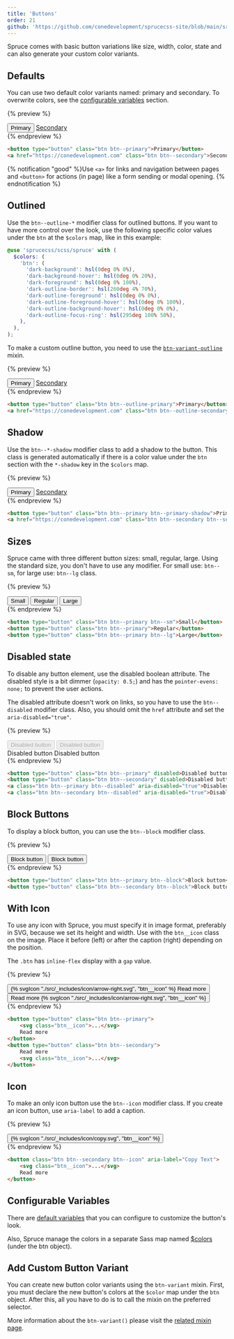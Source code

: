 ```yaml
---
title: 'Buttons'
order: 21
github: 'https://github.com/conedevelopment/sprucecss-site/blob/main/src/docs/elements/buttons.mdx'
---
```


<p class="lead">Spruce comes with basic button variations like size, width, color, state and can also generate your custom color variants.</p>

## Defaults

You can use two default color variants named: primary and secondary. To overwrite colors, see the [configurable variables](#configurable-variables) section.

{% preview %}
<div class="button-grid">
    <button type="button" class="btn btn--primary">Primary</button>
    <a href="https://conedevelopment.com" class="btn btn--secondary">Secondary</a>
</div>
{% endpreview %}

```html
<button type="button" class="btn btn--primary">Primary</button>
<a href="https://conedevelopment.com" class="btn btn--secondary">Secondary</a>
```

{% notification "good" %}Use <code>&lt;a&gt;</code> for links and navigation between pages and <code>&lt;button&gt;</code> for actions (in page) like a form sending or modal opening. {% endnotification %}

## Outlined

Use the `btn--outline-*` modifier class for outlined buttons. If you want to have more control over the look, use the following specific color values under the `btn` at the `$colors` map, like in this example:

```scss
@use 'sprucecss/scss/spruce' with (
  $colors: (
    'btn': (
      'dark-background': hsl(0deg 0% 0%),
      'dark-background-hover': hsl(0deg 0% 20%),
      'dark-foreground': hsl(0deg 0% 100%),
      'dark-outline-border': hsl(260deg 4% 70%),
      'dark-outline-foreground': hsl(0deg 0% 0%),
      'dark-outline-foreground-hover': hsl(0deg 0% 100%),
      'dark-outline-background-hover': hsl(0deg 0% 0%),
      'dark-outline-focus-ring': hsl(295deg 100% 50%),
    ),
  ),
);
```

To make a custom outline button, you need to use the <a href="/docs/sass/mixins/#btn-variant-outline"><code>btn-variant-outline</code></a> mixin.

{% preview %}
<div class="button-grid">
    <button type="button" class="btn btn--outline-primary">Primary</button>
    <a href="https://conedevelopment.com" class="btn btn--outline-secondary">Secondary</a>
</div>
{% endpreview %}

```html
<button type="button" class="btn btn--outline-primary">Primary</button>
<a href="https://conedevelopment.com" class="btn btn--outline-secondary">Secondary</a>
```

## Shadow

Use the `btn--*-shadow` modifier class to add a shadow to the button. This class is generated automatically if there is a color value under the `btn` section with the `*-shadow` key in the `$colors` map.

{% preview %}
<div class="button-grid">
    <button type="button" class="btn btn--primary btn--primary-shadow">Primary</button>
    <a href="https://conedevelopment.com" class="btn btn--secondary btn--secondary-shadow">Secondary</a>
</div>
{% endpreview %}

```html
<button type="button" class="btn btn--primary btn--primary-shadow">Primary</button>
<a href="https://conedevelopment.com" class="btn btn--secondary btn--secondary-shadow">Secondary</a>
```

## Sizes

Spruce came with three different button sizes: small, regular, large. Using the standard size, you don't have to use any modifier. For small use: `btn--sm`, for large use: `btn--lg` class.

{% preview %}
<div class="button-grid">
    <button type="button" class="btn btn--primary btn--sm">Small</button>
    <button type="button" class="btn btn--primary">Regular</button>
    <button type="button" class="btn btn--primary btn--lg">Large</button>
</div>
{% endpreview %}

```html
<button type="button" class="btn btn--primary btn--sm">Small</button>
<button type="button" class="btn btn--primary">Regular</button>
<button type="button" class="btn btn--primary btn--lg">Large</button>
```

## Disabled state

To disable any button element, use the disabled boolean attribute. The disabled style is a bit dimmer (`opacity: 0.5;`) and has the `pointer-evens: none;` to prevent the user actions.

The disabled attribute doesn't work on links, so you have to use the `btn--disabled` modifier class. Also, you should omit the `href` attribute and set the `aria-disabled="true"`.

{% preview %}
<div class="button-grid">
    <button type="button" class="btn btn--primary" disabled>Disabled button</button>
    <button type="button" class="btn btn--secondary" disabled>Disabled button</button>
</div>
<div class="button-grid">
    <a class="btn btn--primary btn--disabled" aria-disabled="true">Disabled button</a>
    <a class="btn btn--secondary btn--disabled" aria-disabled="true">Disabled button</a>
</div>
{% endpreview %}

```html
<button type="button" class="btn btn--primary" disabled>Disabled button</button>
<button type="button" class="btn btn--secondary" disabled>Disabled button</button>
<a class="btn btn--primary btn--disabled" aria-disabled="true">Disabled button</a>
<a class="btn btn--secondary btn--disabled" aria-disabled="true">Disabled button</a>
```

## Block Buttons

To display a block button, you can use the `btn--block` modifier class.

{% preview %}
<div class="button-grid button-grid--stacked">
    <button type="button" class="btn btn--primary btn--block">Block button</button>
    <button type="button" class="btn btn--secondary btn--block">Block button</button>
</div>
{% endpreview %}

```html
<button type="button" class="btn btn--primary btn--block">Block button</button>
<button type="button" class="btn btn--secondary btn--block">Block button</button>
```

## With Icon

To use any icon with Spruce, you must specify it in image format, preferably in SVG, because we set its height and width. Use with the `btn__icon` class on the image. Place it before (left) or after the caption (right) depending on the position.

The `.btn` has `inline-flex` display with a `gap` value.

{% preview %}
<div class="button-grid button-grid--stacked">
    <button type="button" class="btn btn--primary">{% svgIcon "./src/_includes/icon/arrow-right.svg", "btn__icon" %} Read more</button>
    <button type="button" class="btn btn--secondary">Read more {% svgIcon "./src/_includes/icon/arrow-right.svg", "btn__icon" %}</button>
</div>
{% endpreview %}

```html
<button type="button" class="btn btn--primary">
    <svg class="btn__icon">...</svg>
    Read more
</button>
<button type="button" class="btn btn--secondary">
    Read more
    <svg class="btn__icon">...</svg>
</button>
```

## Icon

To make an only icon button use the `btn--icon` modifier class. If you create an icon button, use `aria-label` to add a caption.

{% preview %}
<div class="button-grid button-grid--stacked">
    <button class="btn btn--secondary btn--icon" aria-label="Copy Text">{% svgIcon "./src/_includes/icon/copy.svg", "btn__icon" %}</button>
</div>
{% endpreview %}

```html
<button class="btn btn--secondary btn--icon" aria-label="Copy Text">
    <svg class="btn__icon">...</svg>
    Read more
</button>
```

## Configurable Variables

There are [default variables](/docs/sass/variables#buttons) that you can configure to customize the button's look.

Also, Spruce manage the colors in a separate Sass map named [$colors](/docs/sass/variables#colors) (under the btn object).

## Add Custom Button Variant

You can create new button color variants using the `btn-variant` mixin. First, you must declare the new button's colors at the `$color` map under the `btn` object. After this, all you have to do is to call the mixin on the preferred selector.

More information about the `btn-variant()` please visit the [related mixin page](/docs/sass/mixins#btn-variant).
